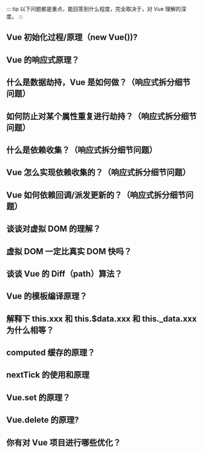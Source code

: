 ::: tip
以下问题都是重点，能回答到什么程度，完全取决于，对 Vue 理解的深度。
:::

## Vue 初始化过程/原理（new Vue())?

## Vue 的响应式原理？

## 什么是数据劫持，Vue 是如何做？（响应式拆分细节问题）

## 如何防止对某个属性重复进行劫持？（响应式拆分细节问题）

## 什么是依赖收集？（响应式拆分细节问题）

## Vue 怎么实现依赖收集的？（响应式拆分细节问题）

## Vue 如何依赖回调/派发更新的？（响应式拆分细节问题）

## 谈谈对虚拟 DOM 的理解？

## 虚拟 DOM 一定比真实 DOM 快吗？

## 谈谈 Vue 的 Diff（path）算法？

## Vue 的模板编译原理？

## 解释下 this.xxx 和 this.$data.xxx 和 this.\_data.xxx 为什么相等？

## computed 缓存的原理？

## nextTick 的使用和原理

## Vue.set 的原理？

## Vue.delete 的原理?

## 你有对 Vue 项目进行哪些优化？
